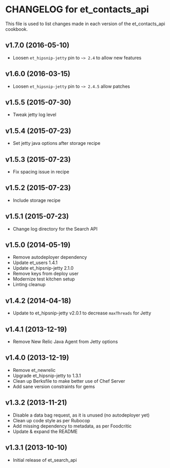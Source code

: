 CHANGELOG for et_contacts_api
===================================
This file is used to list changes made in each version of the et_contacts_api cookbook.

v1.7.0 (2016-05-10)
-------------------
- Loosen `et_hipsnip-jetty` pin to `~> 2.4` to allow new features

v1.6.0 (2016-03-15)
-------------------
- Loosen `et_hipsnip-jetty` pin to `~> 2.4.5` allow patches

v1.5.5 (2015-07-30)
-------------------
- Tweak jetty log level

v1.5.4 (2015-07-23)
-------------------
- Set jetty java options after storage recipe

v1.5.3 (2015-07-23)
-------------------
- Fix spacing issue in recipe

v1.5.2 (2015-07-23)
-------------------
- Include storage recipe

v1.5.1 (2015-07-23)
-------------------
- Change log directory for the Search API

v1.5.0 (2014-05-19)
-------------------
- Remove autodeployer dependency
- Update et_users 1.4.1
- Update et_hipsnip-jetty 2.1.0
- Remove keys from deploy user
- Modernize test kitchen setup
- Linting cleanup

v1.4.2 (2014-04-18)
-------------------
- Update to et_hipsnip-jetty v2.0.1 to decrease `maxThreads` for Jetty


v1.4.1 (2013-12-19)
-------------------
* Remove New Relic Java Agent from Jetty options

v1.4.0 (2013-12-19)
-------------------
* Remove et_newrelic
* Upgrade et_hipsnip-jetty to 1.3.1
* Clean up Berksfile to make better use of Chef Server
* Add sane version constraints for gems

v1.3.2 (2013-11-21)
-------------------
* Disable a data bag request, as it is unused (no autodeployer yet)
* Clean up code style as per Rubocop
* Add missing dependency to metadata, as per Foodcritic
* Update & expand the README

v1.3.1 (2013-10-10)
-------------------
* Initial release of et_search_api
